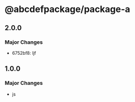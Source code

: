 # @abcdefpackage/package-a

## 2.0.0

### Major Changes

- 6752bf8: ljf

## 1.0.0

### Major Changes

- js
